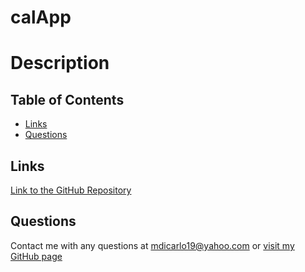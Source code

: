 # calApp

# Description



## Table of Contents
- [Links](#Links)
- [Questions](#Questions)


## Links
[Link to the GitHub Repository]()


## Questions
Contact me with any questions at <mdicarlo19@yahoo.com> or [visit my GitHub page](https://github.com/marikadicarlo)
